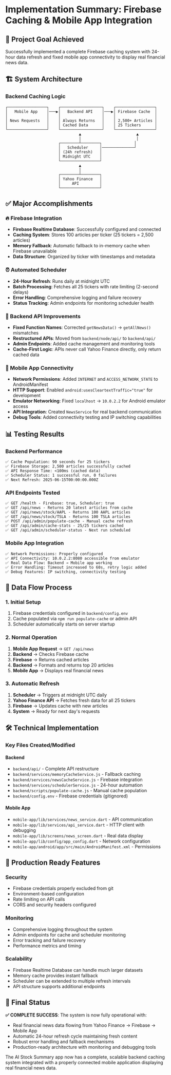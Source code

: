 # Implementation Summary: Firebase Caching & Mobile App Integration

## 🎯 Project Goal Achieved
Successfully implemented a complete Firebase caching system with 24-hour data refresh and fixed mobile app connectivity to display real financial news data.

## 🏗️ System Architecture

### Backend Caching Logic
```
┌─────────────────┐    ┌──────────────────┐    ┌─────────────────┐
│   Mobile App    │───▶│   Backend API    │───▶│ Firebase Cache  │
│                 │    │                  │    │                 │
│ News Requests   │    │ Always Returns   │    │ 2,500+ Articles │
│                 │    │ Cached Data      │    │ 25 Tickers      │
└─────────────────┘    └──────────────────┘    └─────────────────┘
                                ▲                        ▲
                                │                        │
                       ┌────────┴────────┐              │
                       │   Scheduler     │──────────────┘
                       │ (24h refresh)   │
                       │ Midnight UTC    │
                       └─────────────────┘
                                ▲
                                │
                       ┌────────┴────────┐
                       │ Yahoo Finance   │
                       │     API         │
                       └─────────────────┘
```

## ✅ Major Accomplishments

### 🔥 Firebase Integration
- **Firebase Realtime Database**: Successfully configured and connected
- **Caching System**: Stores 100 articles per ticker (25 tickers = 2,500 articles)
- **Memory Fallback**: Automatic fallback to in-memory cache when Firebase unavailable
- **Data Structure**: Organized by ticker with timestamps and metadata

### ⏰ Automated Scheduler
- **24-Hour Refresh**: Runs daily at midnight UTC
- **Batch Processing**: Fetches all 25 tickers with rate limiting (2-second delays)
- **Error Handling**: Comprehensive logging and failure recovery
- **Status Tracking**: Admin endpoints for monitoring scheduler health

### 🔧 Backend API Improvements
- **Fixed Function Names**: Corrected `getNewsData()` → `getAllNews()` mismatches
- **Restructured APIs**: Moved from `backend/node/api/` to `backend/api/`
- **Admin Endpoints**: Added cache management and monitoring tools
- **Cache-First Logic**: APIs never call Yahoo Finance directly, only return cached data

### 📱 Mobile App Connectivity
- **Network Permissions**: Added `INTERNET` and `ACCESS_NETWORK_STATE` to AndroidManifest
- **HTTP Support**: Enabled `android:usesCleartextTraffic="true"` for development
- **Emulator Networking**: Fixed `localhost` → `10.0.2.2` for Android emulator access
- **API Integration**: Created `NewsService` for real backend communication
- **Debug Tools**: Added connectivity testing and IP switching capabilities

## 📊 Testing Results

### Backend Performance
```
✅ Cache Population: 90 seconds for 25 tickers
✅ Firebase Storage: 2,500 articles successfully cached
✅ API Response Time: <100ms (cached data)
✅ Scheduler Status: 1 successful run, 0 failures
✅ Next Refresh: 2025-06-15T00:00:00.000Z
```

### API Endpoints Tested
```
✅ GET /health - Firebase: true, Scheduler: true
✅ GET /api/news - Returns 20 latest articles from cache
✅ GET /api/news/stock/AAPL - Returns 100 AAPL articles
✅ GET /api/news/stock/TSLA - Returns 100 TSLA articles
✅ POST /api/admin/populate-cache - Manual cache refresh
✅ GET /api/admin/cache-stats - 25/25 tickers cached
✅ GET /api/admin/scheduler-status - Next run scheduled
```

### Mobile App Integration
```
✅ Network Permissions: Properly configured
✅ API Connectivity: 10.0.2.2:8080 accessible from emulator
✅ Real Data Flow: Backend → Mobile app working
✅ Error Handling: Timeout increased to 60s, retry logic added
✅ Debug Features: IP switching, connectivity testing
```

## 🔄 Data Flow Process

### 1. Initial Setup
1. Firebase credentials configured in `backend/config.env`
2. Cache populated via `npm run populate-cache` or admin API
3. Scheduler automatically starts on server startup

### 2. Normal Operation
1. **Mobile App Request** → `GET /api/news`
2. **Backend** → Checks Firebase cache
3. **Firebase** → Returns cached articles
4. **Backend** → Formats and returns top 20 articles
5. **Mobile App** → Displays real financial news

### 3. Automatic Refresh
1. **Scheduler** → Triggers at midnight UTC daily
2. **Yahoo Finance API** → Fetches fresh data for all 25 tickers
3. **Firebase** → Updates cache with new articles
4. **System** → Ready for next day's requests

## 🛠️ Technical Implementation

### Key Files Created/Modified

#### Backend
- `backend/api/` - Complete API restructure
- `backend/services/memoryCacheService.js` - Fallback caching
- `backend/services/newsCacheService.js` - Firebase integration
- `backend/services/schedulerService.js` - 24-hour automation
- `backend/scripts/populate-cache.js` - Manual cache population
- `backend/config.env` - Firebase credentials (gitignored)

#### Mobile App
- `mobile-app/lib/services/news_service.dart` - API communication
- `mobile-app/lib/services/api_service.dart` - HTTP client with debugging
- `mobile-app/lib/screens/news_screen.dart` - Real data display
- `mobile-app/lib/config/app_config.dart` - Network configuration
- `mobile-app/android/app/src/main/AndroidManifest.xml` - Permissions

## 🚀 Production Ready Features

### Security
- Firebase credentials properly excluded from git
- Environment-based configuration
- Rate limiting on API calls
- CORS and security headers configured

### Monitoring
- Comprehensive logging throughout the system
- Admin endpoints for cache and scheduler monitoring
- Error tracking and failure recovery
- Performance metrics and timing

### Scalability
- Firebase Realtime Database can handle much larger datasets
- Memory cache provides instant fallback
- Scheduler can be extended to multiple refresh intervals
- API structure supports additional endpoints

## 🎉 Final Status

**✅ COMPLETE SUCCESS**: The system is now fully operational with:
- Real financial news data flowing from Yahoo Finance → Firebase → Mobile App
- Automatic 24-hour refresh cycle maintaining fresh content
- Robust error handling and fallback mechanisms
- Production-ready architecture with monitoring and debugging tools

The AI Stock Summary app now has a complete, scalable backend caching system integrated with a properly connected mobile application displaying real financial news data. 